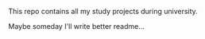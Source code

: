 This repo contains all my study projects during university. 

Maybe someday I'll write better readme...
